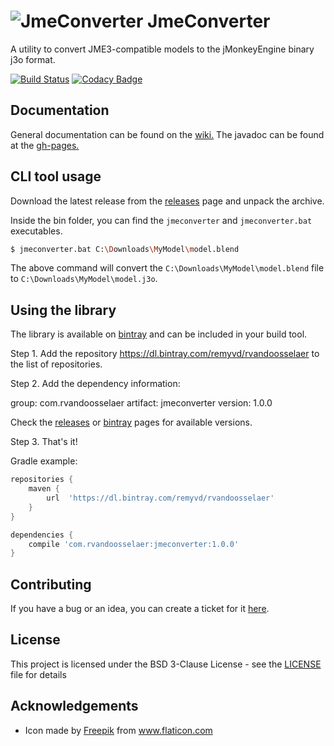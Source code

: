 # ![JmeConverter](icon-64.png) JmeConverter
A utility to convert JME3-compatible models to the jMonkeyEngine binary j3o format.

[![Build Status](https://travis-ci.com/rvandoosselaer/JmeConverter.svg?branch=master)](https://travis-ci.com/rvandoosselaer/JmeConverter) [![Codacy Badge](https://api.codacy.com/project/badge/Grade/9266e68729a447e2b8b0630468e914be)](https://www.codacy.com/manual/rvandoosselaer/JmeConverter?utm_source=github.com&amp;utm_medium=referral&amp;utm_content=rvandoosselaer/JmeConverter&amp;utm_campaign=Badge_Grade)

## Documentation
General documentation can be found on the [wiki.](https://github.com/rvandoosselaer/JmeConverter/wiki)
The javadoc can be found at the [gh-pages.](https://rvandoosselaer.github.io/JmeConverter/1.0.0/javadoc/)

## CLI tool usage
Download the latest release from the [releases](https://github.com/rvandoosselaer/JmeConverter/releases) page and unpack the archive.

Inside the bin folder, you can find the `jmeconverter` and `jmeconverter.bat` executables.

```bash
$ jmeconverter.bat C:\Downloads\MyModel\model.blend
```

The above command will convert the `C:\Downloads\MyModel\model.blend` file to `C:\Downloads\MyModel\model.j3o`.

## Using the library

The library is available on [bintray](https://bintray.com/remyvd/rvandoosselaer/jmeconverter) and can be included in your build tool.

Step 1. Add the repository https://dl.bintray.com/remyvd/rvandoosselaer to the list of repositories.

Step 2. Add the dependency information:

group: com.rvandoosselaer
artifact: jmeconverter
version: 1.0.0

Check the [releases](https://github.com/rvandoosselaer/JmeConverter/releases) or [bintray](https://bintray.com/remyvd/rvandoosselaer/jmeconverter) pages for available versions.

Step 3. That's it!

Gradle example:

```groovy
repositories {
    maven {
        url  'https://dl.bintray.com/remyvd/rvandoosselaer' 
    }
}

dependencies {
    compile 'com.rvandoosselaer:jmeconverter:1.0.0'
}
``` 

## Contributing
If you have a bug or an idea, you can create a ticket for it [here](https://github.com/rvandoosselaer/JmeConverter/issues).

## License
This project is licensed under the BSD 3-Clause License - see the [LICENSE](LICENSE) file for details

## Acknowledgements
- Icon made by [Freepik](https://www.freepik.com/home) from www.flaticon.com

